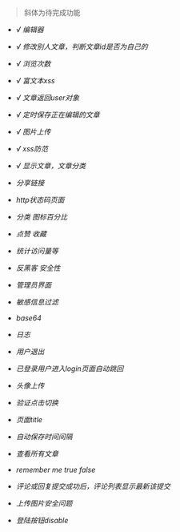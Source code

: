 >斜体为待完成功能

* *√ 编辑器*
* *√ 修改别人文章，判断文章id是否为自己的*
* *√ 浏览次数*
* *√ 富文本xss*
* *√ 文章返回user对象*
* *√ 定时保存正在编辑的文章*
* *√ 图片上传*
* *√ xss防范*
* *√ 显示文章，文章分类*

* *分享链接*
* *http状态码页面*
* *分类  图标百分比*
* *点赞 收藏*
* *统计访问量等*
* *反黑客 安全性*
* *管理员界面*
* *敏感信息过滤*
* *base64*
* *日志*
* *用户退出*
* *已登录用户进入login页面自动跳回*
* *头像上传*
* *验证点击切换*
* *页面title*
* *自动保存时间间隔*
* *查看所有文章*
* *remember me true false*
* *评论或回复提交成功后，评论列表显示最新该提交*
* *上传图片安全问题*
* *登陆按钮disable*